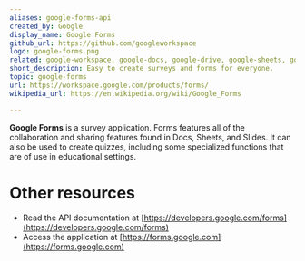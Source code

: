 ```yaml
---
aliases: google-forms-api
created_by: Google
display_name: Google Forms
github_url: https://github.com/googleworkspace
logo: google-forms.png
related: google-workspace, google-docs, google-drive, google-sheets, google-slides
short_description: Easy to create surveys and forms for everyone.
topic: google-forms
url: https://workspace.google.com/products/forms/
wikipedia_url: https://en.wikipedia.org/wiki/Google_Forms

---
```

**Google Forms** is a survey application. Forms features all of the collaboration and sharing features found in Docs, Sheets, and Slides. It can also be used to create quizzes, including some specialized functions that are of use in educational settings.

# Other resources
- Read the API documentation at [https://developers.google.com/forms](https://developers.google.com/forms)
- Access the application at [https://forms.google.com](https://forms.google.com)
